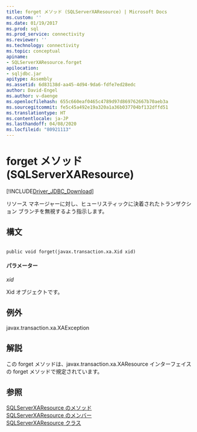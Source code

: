 ```yaml
---
title: forget メソッド (SQLServerXAResource) | Microsoft Docs
ms.custom: ''
ms.date: 01/19/2017
ms.prod: sql
ms.prod_service: connectivity
ms.reviewer: ''
ms.technology: connectivity
ms.topic: conceptual
apiname:
- SQLServerXAResource.forget
apilocation:
- sqljdbc.jar
apitype: Assembly
ms.assetid: 6d83138d-aa45-4d94-9da6-fdfe7ed28edc
author: David-Engel
ms.author: v-daenge
ms.openlocfilehash: 655c660eaf0465c4789d97d869762667b70aeb3a
ms.sourcegitcommit: fe5c45a492e19a320a1a36b037704bf132dffd51
ms.translationtype: HT
ms.contentlocale: ja-JP
ms.lasthandoff: 04/08/2020
ms.locfileid: "80921113"
---
```

# <a name="forget-method-sqlserverxaresource"></a>forget メソッド (SQLServerXAResource)
[!INCLUDE[Driver_JDBC_Download](../../../includes/driver_jdbc_download.md)]

  リソース マネージャーに対し、ヒューリスティックに決着されたトランザクション ブランチを無視するよう指示します。  
  
## <a name="syntax"></a>構文  
  
```  
  
public void forget(javax.transaction.xa.Xid xid)  
```  
  
#### <a name="parameters"></a>パラメーター  
 *xid*  
  
 Xid オブジェクトです。  
  
## <a name="exceptions"></a>例外  
 javax.transaction.xa.XAException  
  
## <a name="remarks"></a>解説  
 この forget メソッドは、javax.transaction.xa.XAResource インターフェイスの forget メソッドで規定されています。  
  
## <a name="see-also"></a>参照  
 [SQLServerXAResource のメソッド](../../../connect/jdbc/reference/sqlserverxaresource-methods.md)   
 [SQLServerXAResource のメンバー](../../../connect/jdbc/reference/sqlserverxaresource-members.md)   
 [SQLServerXAResource クラス](../../../connect/jdbc/reference/sqlserverxaresource-class.md)  
  
  
